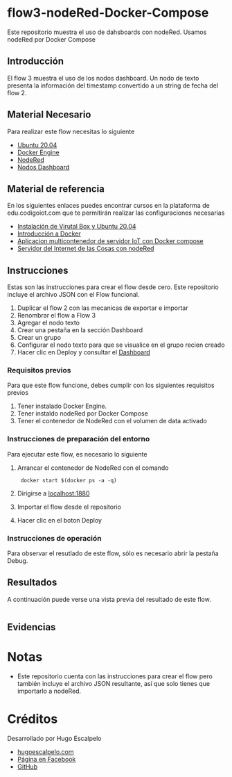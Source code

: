 # flow3-nodeRed-Docker-Compose
Este repositorio muestra el uso de dahsboards con nodeRed. Usamos nodeRed por Docker Compose

## Introducción

El flow 3 muestra el uso de los nodos dashboard. Un nodo de texto presenta la información del timestamp convertido a un string de fecha del flow 2.

## Material Necesario

Para realizar este flow necesitas lo siguiente

- [Ubuntu 20.04](https://releases.ubuntu.com/20.04/)
- [Docker Engine](https://docs.docker.com/engine/install/ubuntu/#install-using-the-convenience-script)
- [NodeRed](https://nodered.org/docs/getting-started/local)
- [Nodos Dashboard](https://flows.nodered.org/node/node-red-dashboard)

## Material de referencia

En los siguientes enlaces puedes encontrar cursos en la plataforma de edu.codigoiot.com que te permitirán realizar las configuraciones necesarias

- [Instalación de Virutal Box y Ubuntu 20.04](https://edu.codigoiot.com/course/view.php?id=812)
- [Introducción a Docker](https://edu.codigoiot.com/course/view.php?id=996)
- [Aplicacion multicontenedor de servidor IoT con Docker compose](https://edu.codigoiot.com/mod/lesson/view.php?id=3889&pageid=3804&startlastseen=no)
- [Servidor del Internet de las Cosas con nodeRed](https://edu.codigoiot.com/course/view.php?id=997)


## Instrucciones

Estas son las instrucciones para crear el flow desde cero. Este repositorio incluye el archivo JSON con el Flow funcional.

1. Duplicar el flow 2 con las mecanicas de exportar e importar
2. Renombrar el flow a Flow 3
3. Agregar el nodo texto
4. Crear una pestaña en la sección Dashboard
5. Crear un grupo
6. Configurar el nodo texto para que se visualice en el grupo recien creado
7. Hacer clic en Deploy y consultar el [Dashboard](http://localhost:1880/ui)

### Requisitos previos

Para que este flow funcione, debes cumplir con los siguientes requisitos previos
1. Tener instalado Docker Engine.
2. Tener instaldo nodeRed por Docker Compose
3. Tener el contenedor de NodeRed con el volumen de data activado

### Instrucciones de preparación del entorno

Para ejecutar este flow, es necesario lo siguiente
1. Arrancar el contenedor de NodeRed con el comando
        
        docker start $(docker ps -a -q)

2. Dirigirse a [localhost:1880](localhost:1880)
3. Importar el flow desde el repositorio
4. Hacer clic en el boton Deploy

### Instrucciones de operación

Para observar el resutlado de este flow, sólo es necesario abrir la pestaña Debug.

## Resultados

A continuación puede verse una vista previa del resultado de este flow.

![]()

## Evidencias


# Notas
- Este repositorio cuenta con las instrucciones para crear el flow pero también incluye el archivo JSON resultante, así que solo tienes que importarlo a nodeRed.

# Créditos

Desarrollado por Hugo Escalpelo
- [hugoescalpelo.com](https://hugoescalpelo.com/)
- [Página en Facebook](https://www.facebook.com/Hugo-Escalpelo-Profesional-337708683840136)
- [GitHub](https://github.com/hugoescalpelo)